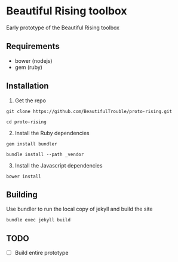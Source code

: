 # Beautiful Rising toolbox

Early prototype of the Beautiful Rising toolbox

## Requirements

* bower (nodejs)
* gem (ruby)

## Installation

1. Get the repo

`git clone https://github.com/BeautifulTrouble/proto-rising.git`

`cd proto-rising`

2. Install the Ruby dependencies

`gem install bundler`

`bundle install --path _vendor`

3. Install the Javascript dependencies

`bower install`

## Building

Use bundler to run the local copy of jekyll and build the site

`bundle exec jekyll build`

## TODO

- [ ] Build entire prototype
